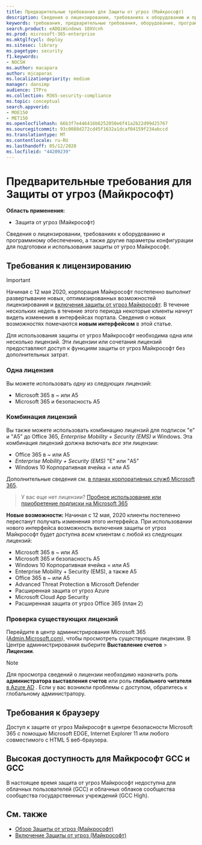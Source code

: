 ```yaml
---
title: Предварительные требования для Защиты от угроз (Майкрософт)
description: Сведения о лицензировании, требованиях к оборудованию и программному обеспечению, а также других параметрах конфигурации Защиты от угроз (Майкрософт)
keywords: требования, предварительные требования, оборудование, программное обеспечение, браузер, MTP, M365, лицензия,, A5, A5, EMS, покупка
search.product: eADQiWindows 10XVcnh
ms.prod: microsoft-365-enterprise
ms.mktglfcycl: deploy
ms.sitesec: library
ms.pagetype: security
f1.keywords:
- NOCSH
ms.author: macapara
author: mjcaparas
ms.localizationpriority: medium
manager: dansimp
audience: ITPro
ms.collection: M365-security-compliance
ms.topic: conceptual
search.appverid:
- MOE150
- MET150
ms.openlocfilehash: 66b3f7e446416b6252050e6f41a2b22d99d25767
ms.sourcegitcommit: 93c0088d272cd45f1632a1dcaf04159f234abccd
ms.translationtype: MT
ms.contentlocale: ru-RU
ms.lasthandoff: 05/12/2020
ms.locfileid: "44209239"
---
```

# <a name="microsoft-threat-protection-prerequisites"></a>Предварительные требования для Защиты от угроз (Майкрософт)

**Область применения:**
- Защита от угроз (Майкрософт)

Сведения о лицензировании, требованиях к оборудованию и программному обеспечению, а также другие параметры конфигурации для подготовки и использования защиты от угроз Майкрософт.

## <a name="licensing-requirements"></a>Требования к лицензированию

>[!IMPORTANT]
>Начиная с 12 мая 2020, корпорация Майкрософт постепенно выполнит развертывание новых, оптимизированных возможностей лицензирования и [включения защиты от угроз Майкрософт](mtp-enable.md). В течение нескольких недель в течение этого периода некоторые клиенты начнут видеть изменения в интерфейсах портала. Сведения о новых возможностях помечаются **новым интерфейсом** в этой статье.

Для использования защиты от угроз Майкрософт необходима одна или несколько лицензий. Эти лицензии или сочетания лицензий предоставляют доступ к функциям защиты от угроз Майкрософт без дополнительных затрат.

### <a name="single-license"></a>Одна лицензия
Вы можете использовать *одну* из следующих лицензий:

- Microsoft 365 в ~ или A5
- Microsoft 365 и безопасность A5

### <a name="combination-of-licenses"></a>Комбинация лицензий
Вы также можете использовать комбинацию лицензий для подписок "е" и "A5" до Office 365, *Enterprise Mobility + Security (EMS)* и Windows. Эта комбинация лицензий должна включать *все* эти лицензии:

- Office 365 в ~ или A5
- *Enterprise Mobility + Security (EMS)* "Е" или "A5"
- Windows 10 Корпоративная ячейка = или A5

Дополнительные сведения см. [в планах корпоративных служб Microsoft 365](https://www.microsoft.com/licensing/product-licensing/microsoft-365-enterprise).

> У вас еще нет лицензии? [Пробное использование или приобретение подписки на Microsoft 365](https://docs.microsoft.com/microsoft-365/commerce/try-or-buy-microsoft-365?view=o365-worldwide)


**Новые возможности:** Начиная с 12 мая, 2020 клиенты постепенно перестанут получать изменения этого интерфейса. При использовании нового интерфейса возможность включения защиты от угроз Майкрософт будет доступна *всем* клиентам с любой из следующих лицензий:

- Microsoft 365 в ~ или A5
- Microsoft 365 и безопасность A5
- Windows 10 Корпоративная ячейка = или A5
- Enterprise Mobility + Security (EMS), а также A5 
- Office 365 в ~ или A5
- Advanced Threat Protection в Microsoft Defender 
- Расширенная защита от угроз Azure 
- Microsoft Cloud App Security 
- Расширенная защита от угроз Office 365 (план 2) 

### <a name="check-your-existing--licenses"></a>Проверка существующих лицензий
Перейдите в центр администрирования Microsoft 365 ([Admin.Microsoft.com](https://admin.microsoft.com/)), чтобы просмотреть существующие лицензии. В Центре администрирования выберите **Выставление счетов** > **Лицензии**.

>[!NOTE]
> Для просмотра сведений о лицензии необходимо назначить роль **администратора выставления счетов** или роль **глобального читателя** [в Azure AD](https://docs.microsoft.com/azure/active-directory/users-groups-roles/directory-assign-admin-roles#available-roles) . Если у вас возникли проблемы с доступом, обратитесь к глобальному администратору.

## <a name="browser-requirements"></a>Требования к браузеру
Доступ к защите от угроз Майкрософт в центре безопасности Microsoft 365 с помощью Microsoft EDGE, Internet Explorer 11 или любого совместимого с HTML 5 веб-браузера.

## <a name="us-gcc-and-gcc-high-availability"></a>Высокая доступность для Майкрософт GCC и GCC
В настоящее время защита от угроз Майкрософт недоступна для облачных пользователей (GCC) и облачных облаков сообщества сообщества государственных учреждений (GCC High). 

## <a name="related-topics"></a>См. также
- [Обзор Защиты от угроз (Майкрософт)](microsoft-threat-protection.md)
- [Включение Защиты от угроз (Майкрософт)](mtp-enable.md)

